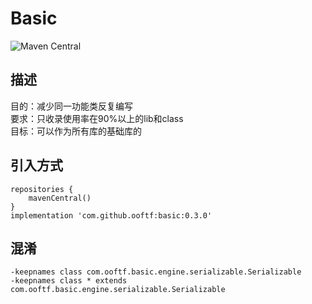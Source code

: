 # Basic
![Maven Central](https://img.shields.io/maven-central/v/com.github.ooftf/basic)
## 描述
目的：减少同一功能类反复编写  
要求：只收录使用率在90%以上的lib和class  
目标：可以作为所有库的基础库的
## 引入方式
    repositories {
        mavenCentral()
    }
    implementation 'com.github.ooftf:basic:0.3.0'


## 混淆
    -keepnames class com.ooftf.basic.engine.serializable.Serializable
    -keepnames class * extends com.ooftf.basic.engine.serializable.Serializable
